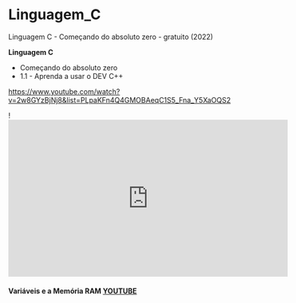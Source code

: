 # Linguagem_C
 Linguagem C - Começando do absoluto zero - gratuito (2022)

  **Linguagem C**
  - Começando do absoluto zero 
  - 1.1 - Aprenda a usar o DEV C++

 https://www.youtube.com/watch?v=2w8GYzBjNj8&list=PLpaKFn4Q4GMOBAeqC1S5_Fna_Y5XaOQS2

 !<iframe width="560" height="315" src="https://www.youtube.com/embed/2w8GYzBjNj8?si=pVhGAKkXGHLpOcCg" title="YouTube video player" frameborder="0" allow="accelerometer; autoplay; clipboard-write; encrypted-media; gyroscope; picture-in-picture; web-share" referrerpolicy="strict-origin-when-cross-origin" allowfullscreen></iframe>

 #### Variáveis e a Memória RAM [YOUTUBE ](https://www.youtube.com/watch?v=ucupombJuUM&list=PL3ZslI15yo2r-gHJtjORRMRKMSNRpf7u5&index=1)
 
